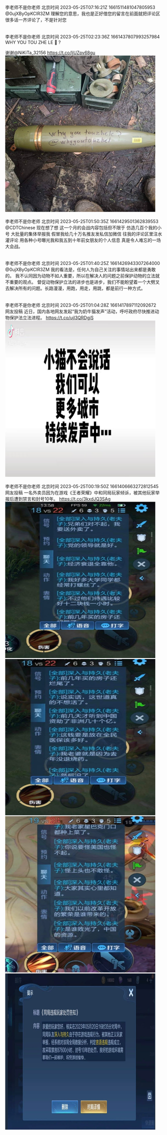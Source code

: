 李老师不是你老师 北京时间 2023-05-25T07:16:21Z 1661511481047805953<br>@0ujXByOpKClR3ZM 理解您的意思，我也是正好借您的留言在前面就把评论区很多话一齐评论了，不是针对您<br><br><br>李老师不是你老师 北京时间 2023-05-25T02:23:36Z 1661437807993257984<br>WHY YOU TOU ZHE LE 🤭 ?

谢谢@NiKiTa_32156 https://t.co/ljUZpv68gu<br><img src='/temp/image/2023/u-Month-5/1661437807993257984_0.jpg' width='480' height='500'><br><br>李老师不是你老师 北京时间 2023-05-25T01:50:35Z 1661429501362839553<br>@CDTChinese 现在想了想
这一个月的会战内容包括但不限于
仿造几百个我的小号
大批量的集体举报我
假冒我给几十万名推友发私信加微信
往我的评论区里注水灌评论
用各种小号曝光我和我五到十年前女朋友的个人信息
真是令人难忘的一场大会战。<br><br><br>李老师不是你老师 北京时间 2023-05-25T01:40:25Z 1661426943307264000<br>@0ujXByOpKClR3ZM 我的看法是，任何人为自己关注的事情站出来都是勇敢的。 我不认同因为动物不如人重要，所以在解决人的问题之前保护动物的立法就不重要的观点。
督促动物保护立法的进步也是进步，我们不能盼望着一个大劈叉去解决所有的问题。长路漫漫，用跑，用走，用跳，都是前行一种方式。<br><br><br>李老师不是你老师 北京时间 2023-05-25T01:04:28Z 1661417897112092672<br>网友投稿
近日，国内各地网友发起“我为奶牛猫发声”活动，呼吁政府尽快推进动物保护法立法进程。 https://t.co/ujI3QRDgjS<br><img src='/temp/video/2023/u-Month-5/az-Day-25/whyyoutouzhele/1661417897112092672_0.jpg' width='480' height='500'><br><br>李老师不是你老师 北京时间 2023-05-25T00:19:50Z 1661406663272812545<br>网友投稿
一名外卖员因为在游戏《王者荣耀》中和同局玩家倾诉，被其他玩家举报后遭到禁言和封号10年。 https://t.co/3kxdJQ3SAg<br><img src='/temp/image/2023/u-Month-5/1661406663272812545_0.jpg' width='480' height='500'><img src='/temp/image/2023/u-Month-5/1661406663272812545_1.jpg' width='480' height='500'><img src='/temp/image/2023/u-Month-5/1661406663272812545_2.jpg' width='480' height='500'><img src='/temp/image/2023/u-Month-5/1661406663272812545_3.jpg' width='480' height='500'><br><br>